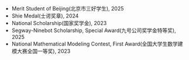 - Merit Student of Beijing(北京市三好学生), 2025
- Shie Medal(士谔奖章), 2024
- National Scholarship(国家奖学金), 2023
- Segway-Ninebot Scholarship, Special Award(九号公司奖学金特等奖), 2025
- National Mathematical Modeling Contest, First Award(全国大学生数学建模大赛全国一等奖), 2023
